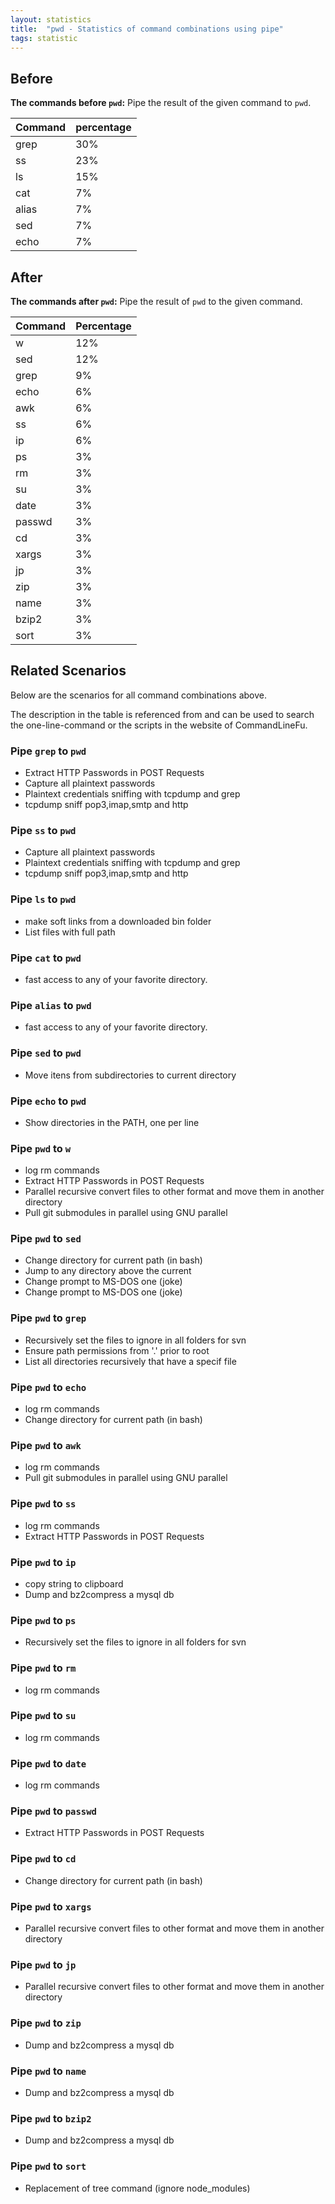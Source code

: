 ```yaml
---
layout: statistics
title:  "pwd - Statistics of command combinations using pipe"
tags: statistic
---
```


## Before

__The commands before `pwd`:__ Pipe the result of the given command to `pwd`.

| Command | percentage |
|--------|--------|
| grep | 30% |
| ss | 23% |
| ls | 15% |
| cat | 7% |
| alias | 7% |
| sed | 7% |
| echo | 7% |



## After

__The commands after `pwd`:__ Pipe the result of `pwd` to the given command.

| Command | Percentage | 
|-------|--------|
| w | 12% |
| sed | 12% |
| grep | 9% |
| echo | 6% |
| awk | 6% |
| ss | 6% |
| ip | 6% |
| ps | 3% |
| rm | 3% |
| su | 3% |
| date | 3% |
| passwd | 3% |
| cd | 3% |
| xargs | 3% |
| jp | 3% |
| zip | 3% |
| name | 3% |
| bzip2 | 3% |
| sort | 3% |



## Related Scenarios

Below are the scenarios for all command combinations above.

The description in the table is referenced from and can be used to search the one-line-command or the scripts in the website of CommandLineFu.


### Pipe `grep` to `pwd`

- Extract HTTP Passwords in POST Requests
- Capture all plaintext passwords
- Plaintext credentials sniffing with tcpdump and grep
- tcpdump sniff pop3,imap,smtp and http

            
### Pipe `ss` to `pwd`

- Capture all plaintext passwords
- Plaintext credentials sniffing with tcpdump and grep
- tcpdump sniff pop3,imap,smtp and http

            
### Pipe `ls` to `pwd`

- make soft links from a downloaded bin folder
- List files with full path

            
### Pipe `cat` to `pwd`

- fast access to any of your favorite directory.

            
### Pipe `alias` to `pwd`

- fast access to any of your favorite directory.

            
### Pipe `sed` to `pwd`

- Move itens from subdirectories to current directory

            
### Pipe `echo` to `pwd`

- Show directories in the PATH, one per line

            


### Pipe `pwd` to `w`

- log rm commands
- Extract HTTP Passwords in POST Requests
- Parallel recursive convert files to other format and move them in another directory
- Pull git submodules in parallel using GNU parallel

            
### Pipe `pwd` to `sed`

- Change directory for current path (in bash)
- Jump to any directory above the current
- Change prompt to MS-DOS one (joke)
- Change prompt to MS-DOS one (joke)

            
### Pipe `pwd` to `grep`

- Recursively set the files to ignore in all folders for svn
- Ensure path permissions from '.' prior to root
- List all directories recursively that have a specif file

            
### Pipe `pwd` to `echo`

- log rm commands
- Change directory for current path (in bash)

            
### Pipe `pwd` to `awk`

- log rm commands
- Pull git submodules in parallel using GNU parallel

            
### Pipe `pwd` to `ss`

- log rm commands
- Extract HTTP Passwords in POST Requests

            
### Pipe `pwd` to `ip`

- copy string to clipboard
- Dump and bz2compress a mysql db

            
### Pipe `pwd` to `ps`

- Recursively set the files to ignore in all folders for svn

            
### Pipe `pwd` to `rm`

- log rm commands

            
### Pipe `pwd` to `su`

- log rm commands

            
### Pipe `pwd` to `date`

- log rm commands

            
### Pipe `pwd` to `passwd`

- Extract HTTP Passwords in POST Requests

            
### Pipe `pwd` to `cd`

- Change directory for current path (in bash)

            
### Pipe `pwd` to `xargs`

- Parallel recursive convert files to other format and move them in another directory

            
### Pipe `pwd` to `jp`

- Parallel recursive convert files to other format and move them in another directory

            
### Pipe `pwd` to `zip`

- Dump and bz2compress a mysql db

            
### Pipe `pwd` to `name`

- Dump and bz2compress a mysql db

            
### Pipe `pwd` to `bzip2`

- Dump and bz2compress a mysql db

            
### Pipe `pwd` to `sort`

- Replacement of tree command (ignore node_modules)

            
